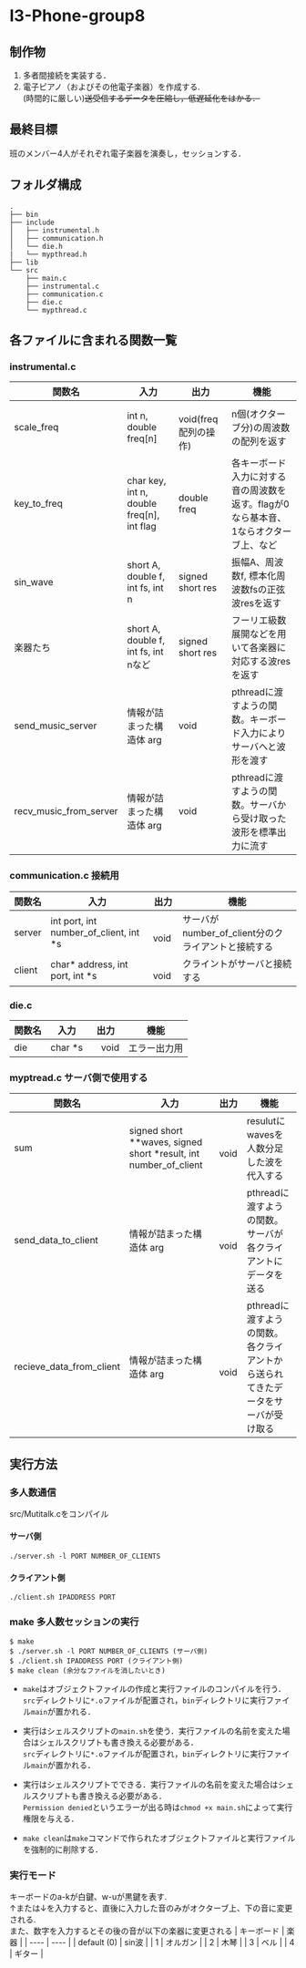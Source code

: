 # I3-Phone-group8

## 制作物
1. 多者間接続を実装する．
2. 電子ピアノ（およびその他電子楽器）を作成する.  
(時間的に厳しい)~~送受信するデータを圧縮し，低遅延化をはかる．~~

## 最終目標
班のメンバー4人がそれぞれ電子楽器を演奏し，セッションする．

## フォルダ構成
```
.
├── bin 
├── include 
│   ├── instrumental.h 
│   ├── communication.h 
│   └── die.h
|   └── mypthread.h
├── lib 
└── src 
    ├── main.c 
    ├── instrumental.c
    ├── communication.c
    ├── die.c
    └── mypthread.c

```
## 各ファイルに含まれる関数一覧
### instrumental.c

|  関数名  |  入力  |  出力 | 機能  |
|  ----  |  ----  |  ----  |  ----  |
|  scale_freq |  int n, double freq[n]  |　void(freq配列の操作)  |  n個(オクターブ分)の周波数の配列を返す |
|  key_to_freq  |  char key, int n, double freq[n], int flag  | double  freq | 各キーボード入力に対する音の周波数を返す。flagが0なら基本音、1ならオクターブ上、など  | 
|  sin_wave  |  short A, double f, int fs, int n  | signed short res | 振幅A、周波数f, 標本化周波数fsの正弦波resを返す  | 
|  楽器たち  |  short A, double f, int fs, int nなど  | signed short res |  フーリエ級数展開などを用いて各楽器に対応する波resを返す  | 
|  send_music_server  | 情報が詰まった構造体 arg | void |  pthreadに渡すようの関数。キーボード入力によりサーバへと波形を渡す  | 
|  recv_music_from_server  | 情報が詰まった構造体 arg | void |  pthreadに渡すようの関数。サーバから受け取った波形を標準出力に流す  | 

### communication.c 接続用
|  関数名  |  入力  |  出力 | 機能  |
|  ----  |  ----  |  ----  |  ----  |
|  server |  int port, int number_of_client, int *s |　void | サーバがnumber_of_client分のクライアントと接続する  |
|  client |  char* address, int port, int *s |　void | クライントがサーバと接続する  |

### die.c
|  関数名  |  入力  |  出力 | 機能  |
|  ----  |  ----  |  ----  |  ----  |
|  die |  char *s |　void | エラー出力用  |

### myptread.c サーバ側で使用する
|  関数名  |  入力  |  出力 | 機能  |
|  ----  |  ----  |  ----  |  ----  |
|  sum |  signed short **waves, signed short *result, int number_of_client |　void | resulutにwavesを人数分足した波を代入する |
|  send_data_to_client |  情報が詰まった構造体 arg |　void | pthreadに渡すようの関数。サーバが各クライアントにデータを送る |
|  recieve_data_from_client |  情報が詰まった構造体 arg |　void | pthreadに渡すようの関数。各クライアントから送られてきたデータをサーバが受け取る |



## 実行方法
### 多人数通信  
src/Mutitalk.cをコンパイル  
#### サーバ側
```
./server.sh -l PORT NUMBER_OF_CLIENTS

```
#### クライアント側
```
./client.sh IPADDRESS PORT
```

### make 多人数セッションの実行
```
$ make 
$ ./server.sh -l PORT NUMBER_OF_CLIENTS (サーバ側)
$ ./client.sh IPADDRESS PORT (クライアント側)
$ make clean (余分なファイルを消したいとき)
```
- `make`はオブジェクトファイルの作成と実行ファイルのコンパイルを行う．
<br>  `src`ディレクトリに`*.o`ファイルが配置され，`bin`ディレクトリに実行ファイル`main`が置かれる．

- 実行はシェルスクリプトの`main.sh`を使う．実行ファイルの名前を変えた場合はシェルスクリプトも書き換える必要がある．
<br> `src`ディレクトリに`*.o`ファイルが配置され，`bin`ディレクトリに実行ファイル`main`が置かれる．

- 実行はシェルスクリプトでできる．実行ファイルの名前を変えた場合はシェルスクリプトも書き換える必要がある．
<br>  `Permission denied`というエラーが出る時は`chmod +x main.sh`によって実行権限を与える．

- `make clean`は`make`コマンドで作られたオブジェクトファイルと実行ファイルを強制的に削除する．

### 実行モード
キーボードのa-kが白鍵、w-uが黒鍵を表す.  
↑または↓を入力すると、直後に入力した音のみがオクターブ上、下の音に変更される.  
また、数字を入力するとその後の音が以下の楽器に変更される
|  キーボード  |  楽器  |
| ---- | ---- |
|  default (0) |  sin波  |
|  1  |  オルガン  |
|  2  |  木琴  |
|  3  |  ベル  |
|  4  |  ギター  |

